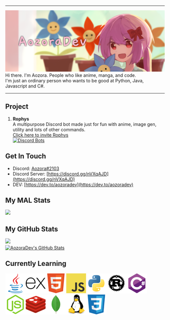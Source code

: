 ***
![AozoraDev](https://raw.githubusercontent.com/AozoraDev/AozoraDev/main/20210320_040733.png)
Hi there. I'm Aozora. People who like anime, manga, and code.\
I'm just an ordinary person who wants to be good at Python, Java, Javascript and C#.
***
## Project
1) **Rophys**\
A multipurpose Discord bot made just for fun with anime, image gen, utility and lots of other commands.\
[Click here to invite Rophys](https://discord.com/oauth2/authorize?client_id=701163527712538654&scope=bot&permissions=523328)\
[![Discord Bots](https://top.gg/api/widget/701163527712538654.svg)](https://top.gg/bot/701163527712538654)
## Get In Touch
- Discord: [Aozora#2103]()
- Discord Server: [https://discord.gg/nVXqAJD](https://discord.gg/nVXqAJD)
- DEV: [https://dev.to/aozoradev](https://dev.to/aozoradev)
## My MAL Stats
<a href="https://myanimelist.net/profile/AozoraDev"><img src="https://malsignature.com/?/view?username=AozoraDev&style=normal"></a>
## My GitHub Stats
![](https://komarev.com/ghpvc/?username=AozoraDev) \
<a href="https://github.com/AozoraDev">
  <img align="center" src="https://github-readme-stats.vercel.app/api?username=AozoraDev&show_icons=true&line_height=27&count_private=true&title_color=ffffff&text_color=c9cacc&icon_color=2bbc8a&bg_color=1d1f21" alt="AozoraDev's GitHub Stats" />
</a>
## Currently Learning
<img src="https://github.com/devicons/devicon/raw/master/icons/java/java-original.svg" width="64px" height="64px" alt="Java" /><img src="https://github.com/devicons/devicon/raw/master/icons/express/express-original.svg" width="64px" height="64px" alt="Express" /><img src="https://github.com/devicons/devicon/raw/master/icons/html5/html5-original.svg" width="64px" height="64px" alt="HTML5" /><img src="https://github.com/devicons/devicon/raw/master/icons/javascript/javascript-original.svg" width="64px" height="64px" alt="Javascript" /><img src="https://github.com/devicons/devicon/raw/master/icons/python/python-original.svg" width="64px" height="64px" alt="Python" /><img src="https://github.com/devicons/devicon/raw/master/icons/rust/rust-plain.svg" width="64px" height="64px" alt="Rust" /><img src="https://github.com/devicons/devicon/raw/master/icons/csharp/csharp-original.svg" width="64px" height="64px" alt="C#" /><img src="https://github.com/devicons/devicon/raw/master/icons/nodejs/nodejs-original.svg" width="64px" height="64px" alt="Node.js" /><img src="https://github.com/devicons/devicon/raw/master/icons/redis/redis-original.svg" width="64px" height="64px" alt="Redis" /><img src="https://github.com/devicons/devicon/raw/master/icons/mongodb/mongodb-original.svg" width="64px" height="64px" alt="MongoDB" /><img src="https://github.com/devicons/devicon/raw/master/icons/linux/linux-original.svg" width="64px" height="64px" alt="Linux" /><img src="https://github.com/devicons/devicon/raw/master/icons/css3/css3-original.svg" width="64px" height="64px" alt="CSS3" />
